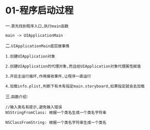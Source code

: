 # 01-程序启动过程
一.`首先找到程序入口,执行main函数`
```objc
main -> UIApplicationMain
```
 




二.`UIApplicationMain底层做事情`
```objc
1.创建UIApplication对象

2.创建UIApplication的代理对象,而且给UIApplication对象代理属性赋值

3.开启主运行循环,作用接收事件,让程序一直运行

4.加载info.plist,判断下有木有指定main.storyboard,如果指定就会去加载
```
三.`函数介绍`:
```objc
//输入类名有提示,避免输入错误
NSStringFromClass: 根据一个类名生成一个类名字符串

NSClassFromString: 根据一个类名字符串生成一个类名
```

